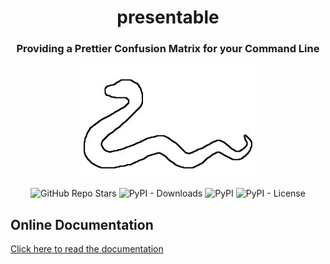 <h1 align="center">presentable</h1> 
<h3 align="center">Providing a Prettier Confusion Matrix for your Command Line</h3>

<p align="center">  
  <img alt="presentablelogo" src="https://github.com/JacksonBurns/presentable/blob/main/presentable_logo.png">
</p> 
<p align="center">
  <img alt="GitHub Repo Stars" src="https://img.shields.io/github/stars/JacksonBurns/presentable?style=social">
  <img alt="PyPI - Downloads" src="https://img.shields.io/pypi/dm/presentable">
  <img alt="PyPI" src="https://img.shields.io/pypi/v/presentable">
  <img alt="PyPI - License" src="https://img.shields.io/github/license/JacksonBurns/presentable">
</p>

## Online Documentation
[Click here to read the documentation](https://JacksonBurns.github.io/presentable/)
